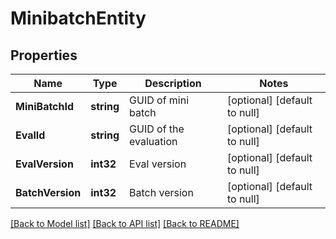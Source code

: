 # MinibatchEntity

## Properties
Name | Type | Description | Notes
------------ | ------------- | ------------- | -------------
**MiniBatchId** | **string** | GUID of mini batch | [optional] [default to null]
**EvalId** | **string** | GUID of the evaluation | [optional] [default to null]
**EvalVersion** | **int32** | Eval version | [optional] [default to null]
**BatchVersion** | **int32** | Batch version | [optional] [default to null]

[[Back to Model list]](../README.md#documentation-for-models) [[Back to API list]](../README.md#documentation-for-api-endpoints) [[Back to README]](../README.md)



